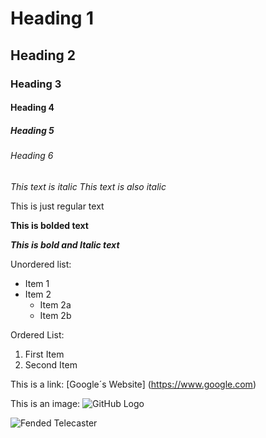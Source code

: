 # Heading 1
## Heading 2
### Heading 3
#### Heading 4
##### Heading 5
###### Heading 6

*This text is italic*
_This text is also italic_

This is just regular text 

**This is bolded text**

***This is bold and Italic text***

Unordered list:
- Item 1
- Item 2
    - Item 2a
    - Item 2b

Ordered List:
1. First Item
2. Second Item 

This is a link:
[Google´s Website] (https://www.google.com)

This is an image:
![GitHub Logo](https://github.githubassets.com/images/modules/logos_page/GitHub-Mark.png)

![Fended Telecaster](images/puppy.jpg)